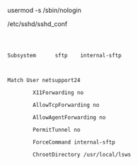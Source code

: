 ﻿

usermod -s /sbin/nologin



/etc/sshd/sshd_conf 

```



Subsystem      sftp    internal-sftp



Match User netsupport24

        X11Forwarding no

        AllowTcpForwarding no

        AllowAgentForwarding no

        PermitTunnel no

        ForceCommand internal-sftp

        ChrootDirectory /usr/local/lsws

```